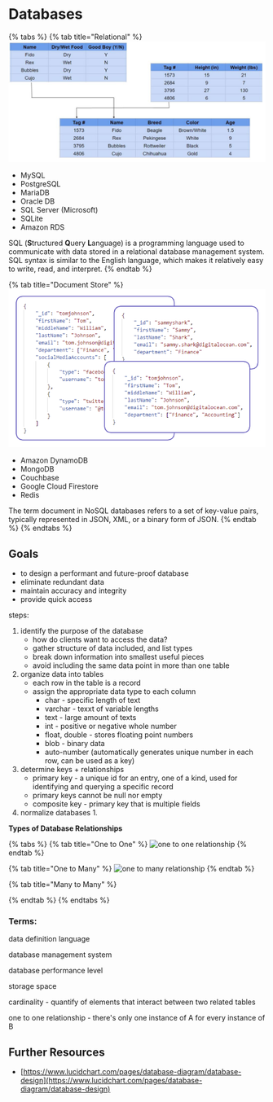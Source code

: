 # Databases

{% tabs %}
{% tab title="Relational" %}
![](../.gitbook/assets/image.png)

* MySQL
* PostgreSQL
* MariaDB
* Oracle DB
* SQL Server (Microsoft)
* SQLite
* Amazon RDS

SQL (**S**tructured **Q**uery **L**anguage) is a programming language used to communicate with data stored in a relational database management system. SQL syntax is similar to the English language, which makes it relatively easy to write, read, and interpret.
{% endtab %}

{% tab title="Document Store" %}
![](<../.gitbook/assets/image (1).png>)

* Amazon DynamoDB
* MongoDB
* Couchbase
* Google Cloud Firestore
* Redis

The term document in NoSQL databases refers to a set of key-value pairs, typically represented in JSON, XML, or a binary form of JSON.
{% endtab %}
{% endtabs %}





## Goals

* to design a performant and future-proof database
* eliminate redundant data
* maintain accuracy and integrity
* provide quick access

steps:

1. identify the purpose of the database
   * how do clients want to access the data?
   * gather structure of data included, and list types
   * break down information into smallest useful pieces
   * avoid including the same data point in more than one table
2. organize data into tables
   * each row in the table is a record
   * assign the appropriate data type to each column
     * char - specific length of text
     * varchar - texxt of variable lengths
     * text - large amount of texts
     * int - positive or negative whole number
     * float, double - stores floating point numbers
     * blob - binary data
     * auto-number (automatically generates unique number in each row, can be used as a key)
3. determine keys + relationships
   * primary key - a unique id for an entry, one of a kind, used for identifying and querying a specific record
   * primary keys cannot be null nor empty
   * composite key - primary key that is multiple fields
4. normalize databases
   1.

**Types of Database Relationships**

{% tabs %}
{% tab title="One to One" %}
![one to one relationship](https://d2slcw3kip6qmk.cloudfront.net/marketing/pages/chart/seo/database/discovery/un-representative1.svg)
{% endtab %}

{% tab title="One to Many" %}
![one to many relationship](https://d2slcw3kip6qmk.cloudfront.net/marketing/pages/chart/seo/database/discovery/presidential-candidate.svg)
{% endtab %}

{% tab title="Many to Many" %}

{% endtab %}
{% endtabs %}



### Terms:&#x20;

data definition language

database management system

database performance level

storage space

cardinality - quantify of elements that interact between two related tables

one to one relationship - there's only one instance of A for every instance of B

## Further Resources

* [https://www.lucidchart.com/pages/database-diagram/database-design](https://www.lucidchart.com/pages/database-diagram/database-design)
